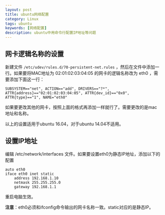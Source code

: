 ```yaml
---
layout: post
title: ubuntu网络配置
category: Linux
tags: ubuntu
keywords: [网络配置]
description: ubuntu中用命令行配置IP地址等问题
---
```


## 网卡逻辑名称的设置

新建文件 `/etc/udev/rules.d/70-persistent-net.rules` ，然后在文件中添加一行。如果要将MAC地址为 02:01:02:03:04:05 的网卡的逻辑名称改为 eth0 ，需要添加下面这一行：

    SUBSYSTEM=="net", ACTION=="add", DRIVERS=="?*", ATTR{address}=="02:01:02:03:04:05", ATTR{dev_id}=="0x0", ATTR{type}=="1", NAME="eth0"

如果要更改其他的网卡，按照上面的格式再添加一样就行了。需要更改的是mac地址和名称。

以上的设置适用于ubuntu 16.04，对于ubuntu 14.04不适用。

## 设置IP地址

编辑 /etc/network/interfaces 文件。如果要设置eth0为静态IP地址，添加以下的配置
 
    auto eth0
    iface eth0 inet static
        address 192.168.1.10
        netmask 255.255.255.0
        gateway 192.168.1.1

重启电脑生效。

**注意**：eth0必须和ifconfig命令输出的网卡名称一致。static对应的是静态IP。
